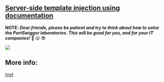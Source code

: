 ## [Server-side template injection using documentation](https://portswigger.net/web-security/server-side-template-injection/exploiting/lab-server-side-template-injection-using-documentation)

**NOTE:** ***Dear friends, please be patient and try to think about how to solve the PortSwigger laboratories. This will be good for you, and for your IT companies!*** 🤫 😛 😎

![](https://github.com/nu11secur1ty/PortSwigger-Web-Security-Academy/blob/main/Server-side-template-injection/Server-side-template-injection-using-documentation/Docs/Screenshot%202022-05-10%20192234.png)

## More info:
[href](https://www.nu11secur1ty.com/2022/05/server-side-template-injection-using.html)
